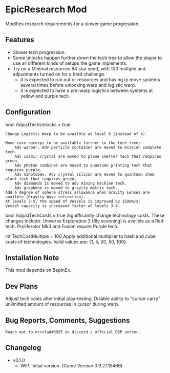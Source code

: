 # EpicResearch Mod
Modifies research requirements for a slower game progression.

## Features
- Slower tech progression.
- Some unlocks happen further down the tech tree to allow the player to use all different kinds of setups the game implements.
- Try on a Minimal resources 64 star seed, with 100 multiple and adjustments turned on for a hard challenge.
    - it is expected to run out or resources and having to move systems several times before unlocking warp and logistic warp.
    - it is expected to have a pre-warp logistics between systems at yellow and purple tech.

## Configuration
bool AdjustTechUnlocks = true

    Change Logistic Warp to be availble at level 6 (instead of 4).

    Move rare receips to be available further in the tech tree:
        Adv warper, Adv particle container are moved to mission complete tech.
        Adv casmir crystal are moved to plane smelter tech that requires green.
        Adv photon combiner are moved to quantumn printing tech that requires purple.
        Adv nanotubes, Adv crystal silicon are moved to quantumn chem plant tech that requires green.
        Adv diamonds is moved to adv mining machine tech.
        Adv graphene is moved to gravity matrix tech.
    Add 6 degree of sphere stress allowance when Gravity Lenses are availble (Gravity Wave refraction).
    At levels 3-5, the speed of Vessels is improved by 1500m/s.
    Vessel capacity is increased faster at levels 3-4.

bool  AdjustTechCosts = true
    Signifficantly change technology costs. These changes include:
        Universe Exploration 3 (6ly scanning) is availble as a Red tech.
        Proliferator Mk3 and Fusion require Purple tech.

int TechCostMultiple = 100
    Apply additional multiplier to hash and cube costs of technologies. Valid values are: {1, 5, 20, 50, 100}.

## Installation Note
This mod depends on BepInEx.

## Dev Plans
Adjust tech costs after initial play-testing.
Disable ability to "cursor carry" unlimitted amount of resources in cursor during warp.


## Bug Reports, Comments, Suggestions
    Reach out to mrrvlad#0925 on discord / official DSP server.

## Changelog
- v0.1.0
	- WIP. Initial version. (Game Version 0.9.27.15466)
